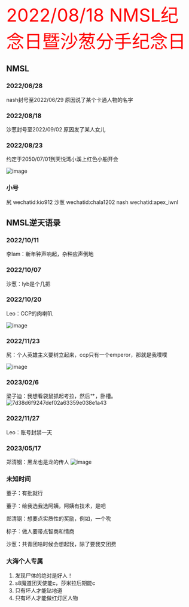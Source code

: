 <font color='red' size=10>2022/08/18 NMSL纪念日暨沙葱分手纪念日</font>

## NMSL

### 2022/06/28
nash封号至2022/06/29
原因说了某个卡通人物的名字
### 2022/08/18
沙葱封号至2022/09/02
原因发了某人女儿
### 2022/08/23
约定于2050/07/01到天悦湾小溪上红色小船开会

![image](https://user-images.githubusercontent.com/39272235/223003717-8741f628-dda4-475e-9676-11322c005e93.png)

### 小号
尻
wechatid:kio912
沙葱
wechatid:chala1202
nash
wechatid:apex_iwnl

## NMSL逆天语录

### 2022/10/11

李lam：新年钟声响起，杂种应声倒地

### 2022/10/07

沙葱：lyb是个几把

### 2022/10/20

Leo：CCP的肉喇叭

![image](https://user-images.githubusercontent.com/39272235/223003744-4d75d832-4759-4a8e-a756-16579b4093d2.png)

### 2022/11/23

尻：个人英雄主义要树立起来，ccp只有一个emperor，那就是我噗噗

![image](https://user-images.githubusercontent.com/39272235/223003761-822d0681-da95-4bbf-91cb-ca30e316fe62.png)

### 2023/02/6

梁子迪：我想看袋鼠抓起考拉，然后艹，卧槽。
![7d38d6f9247def02a63359e038e1a43](https://user-images.githubusercontent.com/39272235/216940695-0c31e5b0-425e-45a0-a3a8-0d3bb4cf034c.jpg)


### 2022/11/27
Leo：账号封禁一天

### 2023/05/17
郑清钢：黑龙也是龙的传人
![image](https://github.com/370295005/nmsl-milestone/assets/39272235/856edf65-b7d5-485b-a78f-922e70c8ce0b)

### 未知时间

董子：有批就行

董子：给我选我选阿姨，阿姨有技术，是吧

郑清钢：想要点实质性的奖励，例如，一个吮

标子：做人要带点智商和情商

沙葱：共青团啥时候会想起我，除了要我交团费

### 大海个人专属

1. 发现尸体的绝对是好人！
2. s8魔道团天使能c，莎米拉后期能c
3. 只有坏人才能钻地道
4. 只有坏人才能做红灯区人物
